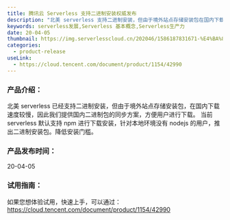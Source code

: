 ```yaml
---
title: 腾讯云 Serverless 支持二进制安装权威发布
description: "北美 serverless 支持二进制安装，但由于境外站点存储安装包在国内下载速度较慢，因此我们提供国内二进制包的同步方案，方便用户进行下载。"
keywords: serverless发展,Serverless 基本概念,Serverless生产力
date: 20-04-05
thumbnail: https://img.serverlesscloud.cn/202046/1586187831671-%E4%BA%8C%E8%BF%9B%E5%88%B602list.png
categories:
  - product-release
useLink: 
  - https://cloud.tencent.com/document/product/1154/42990
---
```


### **产品介绍**：
北美 serverless 已经支持二进制安装，但由于境外站点存储安装包，在国内下载速度较慢，因此我们提供国内二进制包的同步方案，方便用户进行下载。
当前 serverless 默认支持 npm 进行下载安装，针对本地环境没有 nodejs 的用户，推出二进制安装包。降低安装门槛。

### **产品发布时间**：
20-04-05

### **试用指南**：
如果您想体验试用，快速上手，可以通过：
https://cloud.tencent.com/document/product/1154/42990






